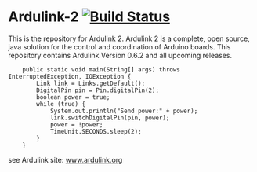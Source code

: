 # Ardulink-2 [![Build Status](https://travis-ci.org/Ardulink/Ardulink-2.svg?branch=master)](https://travis-ci.org/Ardulink/Ardulink-2)

This is the repository for Ardulink 2. Ardulink 2 is a complete, open source, java solution for the control and coordination of Arduino boards. This repository contains Ardulink Version 0.6.2 and all upcoming releases.

		public static void main(String[] args) throws InterruptedException, IOException {
			Link link = Links.getDefault();
			DigitalPin pin = Pin.digitalPin(2);
			boolean power = true;
			while (true) {
				System.out.println("Send power:" + power);
				link.switchDigitalPin(pin, power);
				power = !power;
				TimeUnit.SECONDS.sleep(2);
			}
		}


see Ardulink site: www.ardulink.org


